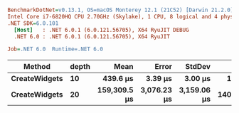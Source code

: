 ``` ini

BenchmarkDotNet=v0.13.1, OS=macOS Monterey 12.1 (21C52) [Darwin 21.2.0]
Intel Core i7-6820HQ CPU 2.70GHz (Skylake), 1 CPU, 8 logical and 4 physical cores
.NET SDK=6.0.101
  [Host]   : .NET 6.0.1 (6.0.121.56705), X64 RyuJIT DEBUG
  .NET 6.0 : .NET 6.0.1 (6.0.121.56705), X64 RyuJIT

Job=.NET 6.0  Runtime=.NET 6.0  

```
|        Method | depth |         Mean |       Error |      StdDev |      Gen 0 |     Gen 1 |    Gen 2 | Allocated |
|-------------- |------ |-------------:|------------:|------------:|-----------:|----------:|---------:|----------:|
| **CreateWidgets** |    **10** |     **439.6 μs** |     **3.39 μs** |     **3.00 μs** |   **120.6055** |   **45.4102** |        **-** |    **551 KB** |
| **CreateWidgets** |    **20** | **159,309.5 μs** | **3,076.23 μs** | **3,159.06 μs** | **14000.0000** | **3000.0000** | **750.0000** | **68,072 KB** |
